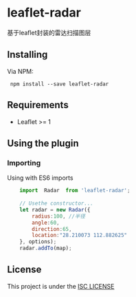 # leaflet-radar
基于leaflet封装的雷达扫描图层
## Installing
Via NPM:
```
 npm install --save leaflet-radar
```
## Requirements
  - Leaflet >= 1
    
## Using the plugin
 
### Importing
Using with ES6 imports
```javascript
    import  Radar  from 'leaflet-radar';
    
    // Usethe constructor...
    let radar = new Radar({
        radius:100, //半径
        angle:60,
        direction:65,
        location:"28.210073 112.882625"
    }, options);
    radar.addTo(map);
```



## License
This project is under the [ISC LICENSE](http://opensource.org/licenses/ISC)

